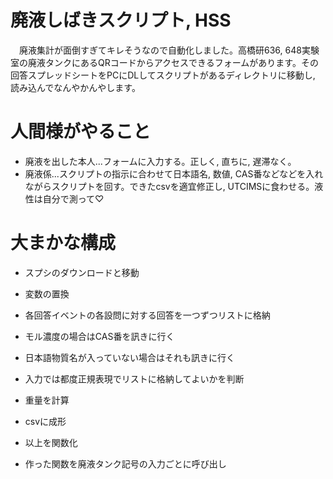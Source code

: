 # 廃液しばきスクリプト, HSS
　廃液集計が面倒すぎてキレそうなので自動化しました。高橋研636, 648実験室の廃液タンクにあるQRコードからアクセスできるフォームがあります。その回答スプレッドシートをPCにDLしてスクリプトがあるディレクトリに移動し, 読み込んでなんやかんやします。

# 人間様がやること
- 廃液を出した本人...フォームに入力する。正しく, 直ちに, 遅滞なく。
- 廃液係...スクリプトの指示に合わせて日本語名, 数値, CAS番などなどを入れながらスクリプトを回す。できたcsvを適宜修正し, UTCIMSに食わせる。液性は自分で測って♡ 

# 大まかな構成
- スプシのダウンロードと移動

- 変数の置換
- 各回答イベントの各設問に対する回答を一つずつリストに格納
- モル濃度の場合はCAS番を訊きに行く
- 日本語物質名が入っていない場合はそれも訊きに行く
- 入力では都度正規表現でリストに格納してよいかを判断
- 重量を計算
- csvに成形
- 以上を関数化

- 作った関数を廃液タンク記号の入力ごとに呼び出し
